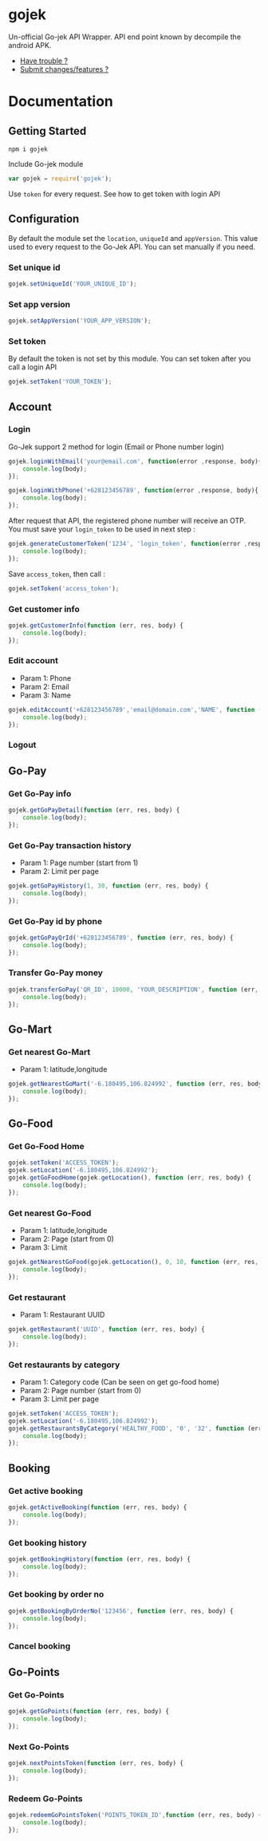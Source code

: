 # gojek
Un-official Go-jek API Wrapper. API end point known by decompile the android APK.
- [Have trouble ?](https://github.com/mychaelgo/gojek/issues)
- [Submit changes/features ?](https://github.com/mychaelgo/gojek/pulls)

Documentation
=============

## Getting Started
```
npm i gojek
```
Include Go-jek module
```js
var gojek = require('gojek');
```

Use `token` for every request. 
See how to get token with login API

## Configuration
By default the module set the `location`, `uniqueId` and `appVersion`. This value used to every request to the Go-Jek API. You can set manually if you need.

### Set unique id
```js
gojek.setUniqueId('YOUR_UNIQUE_ID');
```

### Set app version
```js
gojek.setAppVersion('YOUR_APP_VERSION');
```

### Set token
By default the token is not set by this module. You can set token after you call a login API
```js
gojek.setToken('YOUR_TOKEN');
```


## Account
### Login
Go-Jek support 2 method for login (Email or Phone number login)

```js
gojek.loginWithEmail('your@email.com', function(error ,response, body){
	console.log(body);
});
```

```js
gojek.loginWithPhone('+628123456789', function(error ,response, body){
	console.log(body);
});
```

After request that API, the registered phone number will receive an OTP. 
You must save your `login_token` to be used in next step :

```js
gojek.generateCustomerToken('1234', 'login_token', function(error ,response, body){
	console.log(body);
});
```

Save `access_token`, then call :
```js
gojek.setToken('access_token');
```

### Get customer info
```js
gojek.getCustomerInfo(function (err, res, body) {
    console.log(body);
});
```

### Edit account
- Param 1: Phone
- Param 2: Email
- Param 3: Name
```js
gojek.editAccount('+628123456789','email@domain.com','NAME', function (err, res, body) {
    console.log(body);
});
```


### Logout

## Go-Pay
### Get Go-Pay info
```js
gojek.getGoPayDetail(function (err, res, body) {
    console.log(body);
});
```
### Get Go-Pay transaction history 
- Param 1: Page number (start from 1)
- Param 2: Limit per page
```js
gojek.getGoPayHistory(1, 30, function (err, res, body) {
    console.log(body);
});
```
### Get Go-Pay id by phone
```js
gojek.getGoPayQrId('+628123456789', function (err, res, body) {
    console.log(body);
});
```
### Transfer Go-Pay money
```js
gojek.transferGoPay('QR_ID', 10000, 'YOUR_DESCRIPTION', function (err, res, body) {
    console.log(body);
});
```

## Go-Mart
### Get nearest Go-Mart
- Param 1: latitude,longitude
```js
gojek.getNearestGoMart('-6.180495,106.824992', function (err, res, body) {
    console.log(body);
});
```

## Go-Food
### Get Go-Food Home
```js
gojek.setToken('ACCESS_TOKEN');
gojek.setLocation('-6.180495,106.824992');
gojek.getGoFoodHome(gojek.getLocation(), function (err, res, body) {
    console.log(body);
});
```
### Get nearest Go-Food
- Param 1: latitude,longitude
- Param 2: Page (start from 0)
- Param 3: Limit
```js
gojek.getNearestGoFood(gojek.getLocation(), 0, 10, function (err, res, body) {
    console.log(body);
});
```

### Get restaurant
- Param 1: Restaurant UUID
```js
gojek.getRestaurant('UUID', function (err, res, body) {
    console.log(body);
});
```

### Get restaurants by category
- Param 1: Category code (Can be seen on get go-food home)
- Param 2: Page number (start from 0)
- Param 3: Limit per page
```js
gojek.setToken('ACCESS_TOKEN');
gojek.setLocation('-6.180495,106.824992');
gojek.getRestaurantsByCategory('HEALTHY_FOOD', '0', '32', function (err, res, body) {
    console.log(body);
});
```

## Booking
### Get active booking
```js 
gojek.getActiveBooking(function (err, res, body) {
    console.log(body);
});
```

### Get booking history
```js
gojek.getBookingHistory(function (err, res, body) {
    console.log(body);
});
```

### Get booking by order no
```js
gojek.getBookingByOrderNo('123456', function (err, res, body) {
    console.log(body);
});
```

### Cancel booking

## Go-Points

### Get Go-Points
```js
gojek.getGoPoints(function (err, res, body) {
    console.log(body);
});
```

### Next Go-Points
```js
gojek.nextPointsToken(function (err, res, body) {
    console.log(body);
});
```

### Redeem Go-Points
```js
gojek.redeemGoPointsToken('POINTS_TOKEN_ID',function (err, res, body) {
    console.log(body);
});
```